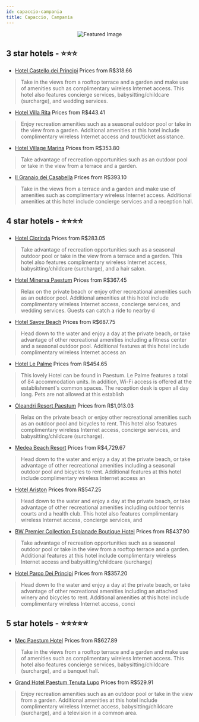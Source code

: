 ```yaml
---
id: capaccio-campania
title: Capaccio, Campania
---
```


<center><img src="https://i.travelapi.com/hotels/1000000/870000/868300/868250/6ed0091c_z.jpg" alt="Featured Image" /></center>


##  3 star hotels - ⭐️⭐️⭐️

-    [Hotel Castello dei Principi](https://us.hurb.com/hotels/capaccio/hotel-castello-dei-principi-JNP-JP791528?cmp=18055) Prices from R$318.66
   > Take in the views from a rooftop terrace and a garden and make use of amenities such as complimentary wireless Internet access. This hotel also features concierge services, babysitting/childcare (surcharge), and wedding services.
-    [Hotel Villa Rita](https://us.hurb.com/hotels/capaccio/hotel-villa-rita-JNP-JP299446?cmp=18055) Prices from R$443.41
   > Enjoy recreation amenities such as a seasonal outdoor pool or take in the view from a garden. Additional amenities at this hotel include complimentary wireless Internet access and tour/ticket assistance.
-    [Hotel Village Marina](https://us.hurb.com/hotels/capaccio/hotel-village-marina-JNP-JP206598?cmp=18055) Prices from R$353.80
   > Take advantage of recreation opportunities such as an outdoor pool or take in the view from a terrace and a garden.
-    [Il Granaio dei Casabella](https://us.hurb.com/hotels/capaccio/il-granaio-dei-casabella-JNP-JP137250?cmp=18055) Prices from R$393.10
   > Take in the views from a terrace and a garden and make use of amenities such as complimentary wireless Internet access. Additional amenities at this hotel include concierge services and a reception hall.

##  4 star hotels - ⭐️⭐️⭐️⭐️

-    [Hotel Clorinda](https://us.hurb.com/hotels/capaccio/hotel-clorinda-JNP-JP053827?cmp=18055) Prices from R$283.05
   > Take advantage of recreation opportunities such as a seasonal outdoor pool or take in the view from a terrace and a garden. This hotel also features complimentary wireless Internet access, babysitting/childcare (surcharge), and a hair salon.
-    [Hotel Minerva Paestum](https://us.hurb.com/hotels/capaccio/hotel-minerva-paestum-JNP-JP053837?cmp=18055) Prices from R$367.45
   > Relax on the private beach or enjoy other recreational amenities such as an outdoor pool. Additional amenities at this hotel include complimentary wireless Internet access, concierge services, and wedding services. Guests can catch a ride to nearby d
-    [Hotel Savoy Beach](https://us.hurb.com/hotels/capaccio/hotel-savoy-beach-JNP-JP053839?cmp=18055) Prices from R$687.75
   > Head down to the water and enjoy a day at the private beach, or take advantage of other recreational amenities including a fitness center and a seasonal outdoor pool. Additional features at this hotel include complimentary wireless Internet access an
-    [Hotel Le Palme](https://us.hurb.com/hotels/capaccio/hotel-le-palme-JNP-JP756828?cmp=18055) Prices from R$454.65
   > This lovely Hotel can be found in Paestum. Le Palme features a total of 84 accommodation units. In addition, Wi-Fi access is offered at the establishment&apos;s common spaces. The reception desk is open all day long. Pets are not allowed at this establish
-    [Oleandri Resort Paestum](https://us.hurb.com/hotels/capaccio/oleandri-resort-paestum-JNP-JP104732?cmp=18055) Prices from R$1,013.03
   > Relax on the private beach or enjoy other recreational amenities such as an outdoor pool and bicycles to rent. This hotel also features complimentary wireless Internet access, concierge services, and babysitting/childcare (surcharge).
-    [Medea Beach Resort](https://us.hurb.com/hotels/capaccio/medea-beach-resort-JNP-JP103666?cmp=18055) Prices from R$4,729.67
   > Head down to the water and enjoy a day at the private beach, or take advantage of other recreational amenities including a seasonal outdoor pool and bicycles to rent. Additional features at this hotel include complimentary wireless Internet access an
-    [Hotel Ariston](https://us.hurb.com/hotels/capaccio/hotel-ariston-JNP-JP934631?cmp=18055) Prices from R$547.25
   > Head down to the water and enjoy a day at the private beach, or take advantage of other recreational amenities including outdoor tennis courts and a health club. This hotel also features complimentary wireless Internet access, concierge services, and
-    [BW Premier Collection Esplanade Boutique Hotel](https://us.hurb.com/hotels/capaccio/bw-premier-collection-esplanade-boutique-hotel-JNP-JP069138?cmp=18055) Prices from R$437.90
   > Take advantage of recreation opportunities such as a seasonal outdoor pool or take in the view from a rooftop terrace and a garden. Additional features at this hotel include complimentary wireless Internet access and babysitting/childcare (surcharge)
-    [Hotel Parco Dei Principi](https://us.hurb.com/hotels/capaccio/hotel-parco-dei-principi-JNP-JP933056?cmp=18055) Prices from R$357.20
   > Head down to the water and enjoy a day at the private beach, or take advantage of other recreational amenities including an attached winery and bicycles to rent. Additional amenities at this hotel include complimentary wireless Internet access, conci

##  5 star hotels - ⭐️⭐️⭐️⭐️⭐️

-    [Mec Paestum Hotel](https://us.hurb.com/hotels/capaccio/mec-paestum-hotel-JNP-JP291265?cmp=18055) Prices from R$627.89
   > Take in the views from a rooftop terrace and a garden and make use of amenities such as complimentary wireless Internet access. This hotel also features concierge services, babysitting/childcare (surcharge), and a banquet hall.
-    [Grand Hotel Paestum Tenuta Lupo](https://us.hurb.com/hotels/capaccio/grand-hotel-paestum-tenuta-lupo-JNP-JP053829?cmp=18055) Prices from R$529.91
   > Enjoy recreation amenities such as an outdoor pool or take in the view from a garden. Additional amenities at this hotel include complimentary wireless Internet access, babysitting/childcare (surcharge), and a television in a common area.
